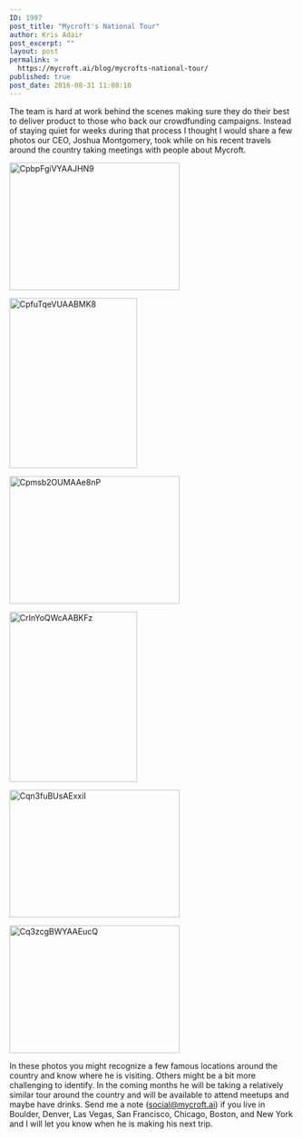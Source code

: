 ```yaml
---
ID: 1997
post_title: "Mycroft's National Tour"
author: Kris Adair
post_excerpt: ""
layout: post
permalink: >
  https://mycroft.ai/blog/mycrofts-national-tour/
published: true
post_date: 2016-08-31 11:08:10
---
```

The team is hard at work behind the scenes making sure they do their best to deliver product to those who back our crowdfunding campaigns. Instead of staying quiet for weeks during that process I thought I would share a few photos our CEO, Joshua Montgomery, took while on his recent travels around the country taking meetings with people about Mycroft.

<a href="https://mycroft.ai/wp-content/uploads/2016/08/CpbpFgiVYAAJHN9.jpg"><img class="alignnone size-medium wp-image-1998 aligncenter" src="https://mycroft.ai/wp-content/uploads/2016/08/CpbpFgiVYAAJHN9-300x225.jpg" alt="CpbpFgiVYAAJHN9" width="300" height="225" /></a>

<a href="https://mycroft.ai/wp-content/uploads/2016/08/CpfuTqeVUAABMK8.jpg"><img class="alignnone size-medium wp-image-1999 aligncenter" src="https://mycroft.ai/wp-content/uploads/2016/08/CpfuTqeVUAABMK8-225x300.jpg" alt="CpfuTqeVUAABMK8" width="225" height="300" /></a>

<a href="https://mycroft.ai/wp-content/uploads/2016/08/Cpmsb2OUMAAe8nP.jpg"><img class="alignnone size-medium wp-image-2000 aligncenter" src="https://mycroft.ai/wp-content/uploads/2016/08/Cpmsb2OUMAAe8nP-300x225.jpg" alt="Cpmsb2OUMAAe8nP" width="300" height="225" /></a>

<a href="https://mycroft.ai/wp-content/uploads/2016/08/CrInYoQWcAABKFz.jpg"><img class="alignnone size-medium wp-image-2001 aligncenter" src="https://mycroft.ai/wp-content/uploads/2016/08/CrInYoQWcAABKFz-225x300.jpg" alt="CrInYoQWcAABKFz" width="225" height="300" /></a>

<a href="https://mycroft.ai/wp-content/uploads/2016/08/Cqn3fuBUsAExxiI.jpg"><img class="alignnone size-medium wp-image-2005 aligncenter" src="https://mycroft.ai/wp-content/uploads/2016/08/Cqn3fuBUsAExxiI-300x225.jpg" alt="Cqn3fuBUsAExxiI" width="300" height="225" /></a>

<a href="https://mycroft.ai/wp-content/uploads/2016/08/Cq3zcgBWYAAEucQ.jpg"><img class="alignnone size-medium wp-image-2006 aligncenter" src="https://mycroft.ai/wp-content/uploads/2016/08/Cq3zcgBWYAAEucQ-300x225.jpg" alt="Cq3zcgBWYAAEucQ" width="300" height="225" /></a>

In these photos you might recognize a few famous locations around the country and know where he is visiting. Others might be a bit more challenging to identify. In the coming months he will be taking a relatively similar tour around the country and will be available to attend meetups and maybe have drinks. Send me a note (social@mycroft.ai) if you live in Boulder, Denver, Las Vegas, San Francisco, Chicago, Boston, and New York and I will let you know when he is making his next trip.